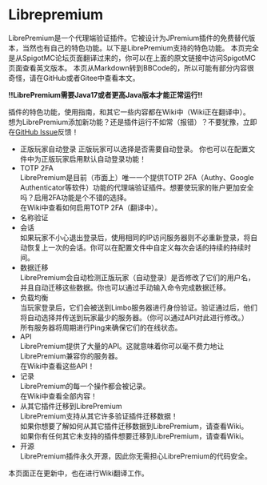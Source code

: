 # Librepremium
LibrePremium是一个代理端验证插件。它被设计为JPremium插件的免费替代版本，当然也有自己的特色功能。以下是LibrePremium支持的特色功能。
本页完全是从SpigotMC论坛页面翻译过来的，你可以在上面的原文链接中访问SpigotMC页面查看英文版本。 
本页从Markdown转到BBCode的，所以可能有部分内容很奇怪，请在GitHub或者Gitee中查看本文。  
    
**!!LibrePremium需要Java17或者更高Java版本才能正常运行!!**  
  
插件的特色功能，使用指南，和其它一些内容都在Wiki中（Wiki正在翻译中）。  
想为LibrePremium添加新功能？还是插件运行不如常（报错）？不要犹豫，立即在[GitHub Issue](https://github.com/kyngs/LibrePremium/issues)反馈！  
  
 - 正版玩家自动登录
 正版玩家可以选择是否需要自动登录。
 你也可以在配置文件中为正版玩家启用默认自动登录功能！  
 - TOTP 2FA  
 LibrePremium是目前（市面上）唯一一个提供TOTP 2FA（Authy、Google Authenticator等软件）功能的代理端验证插件。想要使玩家的账户更加安全吗？启用2FA功能是个不错的选择。  
在Wiki中查看如何启用TOTP 2FA（翻译中）。  
- 名称验证  
- 会话  
如果玩家不小心退出登录后，使用相同的IP访问服务器则不必重新登录，将自动恢复上一次的会话。你可以在配置文件中自定义每次会话的持续的持续时间。  
- 数据迁移  
LibrePremium会自动检测正版玩家（自动登录）是否修改了它们的用户名，并且自动迁移这些数据。你也可以通过手动输入命令完成数据迁移。  
- 负载均衡  
当玩家登录后，它们会被送到Limbo服务器进行身份验证。验证通过后，他们将自动选择并传送到玩家最少的服务器。（你可以通过API对此进行修改。）  
所有服务器将周期进行Ping来确保它们的在线状态。  
- API  
LibrePremium提供了大量的API。这就意味着你可以毫不费力地让LibrePremium兼容你的服务器。  
在Wiki中查看这些API！  
- 记录  
LibrePremium的每一个操作都会被记录。  
在Wiki中查看全部内容！  
- 从其它插件迁移到LibrePremium  
LibrePremium支持从其它许多验证插件迁移数据！  
如果你想要了解如何从其它插件迁移数据到LibrePremium，请查看Wiki。  
如果你有任何其它未支持的插件想要迁移到LibrePremium，请查看Wiki。  
- 开源  
LibrePremium插件永久开源，因此你无需担心LibrePremium的代码安全。  
  
本页面正在更新中，也在进行Wiki翻译工作。  
